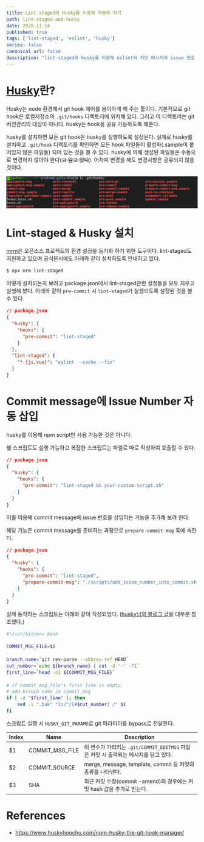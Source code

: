 ```yaml
---
title: Lint-staged와 Husky를 이용해 자동화 하기
path: lint-staged-and-husky
date: 2020-11-14
published: true
tags: ['lint-staged', 'eslint', 'husky']
series: false
canonical_url: false
description: "lint-staged와 husky를 이용해 eslint와 커밋 메시지에 issue 번호 지정을 자동화 한다."
---
```


# [Husky](https://typicode.github.io/husky/#/)란?

Husky는 node 환경에서 git hook 제어를 용이하게 해 주는 툴이다. 기본적으로 git hook은 로컬저장소의 `.git/hooks` 디렉토리에 위치해 있다. 그리고 이 디렉토리는 git 버전관리의 대상이 아니다. husky는 hook을 공유 가능하도록 해준다.

husky를 설치하면 모든 git hook은 husky를 실행하도록 설정된다. 실제로 husky를 설치하고 `.git/hook` 디렉토리를 확인하면 모든 hook 파일들이 활성화(.sample이 붙어있지 않은 파일들) 되어 있는 것을 볼 수 있다. husky에 의해 생성된 파일들은 수동으로 변경하지 않아야 한다(~~고 알고 있다~~). 어차피 변경을 해도 변경사항은 공유되지 않을 것이다.

![image-20201113161622506](images/image-20201113161622506.png)

# Lint-staged & Husky 설치

[mrm](https://mrm.js.org/)은 오픈소스 프로젝트의 환경 설정을 동기화 하기 위한 도구이다. lint-staged도 지원하고 있으며 공식문서에도 아래와 같이 설치하도록 안내하고 있다.

```bash
$ npx mrm lint-staged
```

어떻게 설치되는지 보려고 package.json에서 lint-staged관련 설정들을 모두 지우고 실행해 봤다. 아래와 같이 `pre-commit` 시 `lint-staged`가 실행되도록 설정된 것을 볼 수 있다.

```json
// package.json
{
  "husky": {
    "hooks": {
      "pre-commit": "lint-staged"
    }
  },
  "lint-staged": {
    "*.{js,vue}": "eslint --cache --fix"
  }
}
```

# Commit message에 Issue Number 자동 삽입

husky를 이용해 npm script만 사용 가능한 것은 아니다.

쉘 스크립트도 실행 가능하고 복잡한 스크립트는 파일로 따로 작성하여 호출할 수 있다.

```json
// package.json
{
  "husky": {
    "hooks": {
      "pre-commit": "lint-staged && your-custom-script.sh"
    }
  }
}
```

이를 이용해 commit message에 issue 번호를 삽입하는 기능을 추가해 보려 한다.

해당 기능은 commit message를 준비하는 과정으로 `prepare-commit-msg` 훅에 속한다.

```json
// package.json
{
  "husky": {
    "hooks": {
      "pre-commit": "lint-staged",
      "prepare-commit-msg": "./scripts/add_issue_number_into_commit.sh $HUSKY_GIT_PARAMS"
    }
  }
}
```

실제 동작하는 스크립트는 아래와 같이 작성되었다. ([husky님의 블로그 글](https://www.huskyhoochu.com/npm-husky-the-git-hook-manager/)을 대부분 참조했다.)

```sh
#!/usr/bin/env bash

COMMIT_MSG_FILE=$1

branch_name=`git rev-parse --abbrev-ref HEAD`
cut_number=`echo ${branch_name} | cut -d '-' -f1`
first_line=`head -n1 ${COMMIT_MSG_FILE}`

# if commit_msg_file's first line is empty,
# add branch name in commit_msg
if [ -z "$first_line" ]; then
    sed -i ".bak" "1s/^/[#$cut_number] /" $1
fi
```

스크립트 실행 시 `HUSKY_GIT_PARAMS`로 git 파라미터를 bypass로 전달한다.

| Index | Name            | Description                                                  |
| ----- | --------------- | ------------------------------------------------------------ |
| $1    | COMMIT_MSG_FILE | 이 변수가 가리키는 `.git/COMMIT_EDITMSG` 파일은 커밋 시 출력되는 메시지를 담고 있다. |
| $2    | COMMIT_SOURCE   | merge, message, template, commit 등 커밋의 종류를 나타낸다.  |
| $3    | SHA             | 최근 커밋 수정(commit -amend)의 경우에는 커밋 hash 값을 추가로 받는다. |

# References

- <https://www.huskyhoochu.com/npm-husky-the-git-hook-manager/>

